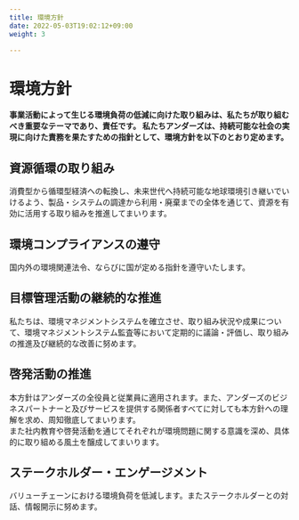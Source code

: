 ```yaml
---
title: 環境方針
date: 2022-05-03T19:02:12+09:00
weight: 3

---
```


# 環境方針

**事業活動によって生じる環境負荷の低減に向けた取り組みは、私たちが取り組むべき重要なテーマであり、責任です。 私たちアンダーズは、持続可能な社会の実現に向けた責務を果たすための指針として、環境方針を以下のとおり定めます。**

## 資源循環の取り組み

消費型から循環型経済への転換し、未来世代へ持続可能な地球環境引き継いでいけるよう、製品・システムの調達から利用・廃棄までの全体を通じて、資源を有効に活用する取り組みを推進してまいります。

## 環境コンプライアンスの遵守

国内外の環境関連法令、ならびに国が定める指針を遵守いたします。

## 目標管理活動の継続的な推進

私たちは、環境マネジメントシステムを確立させ、取り組み状況や成果について、環境マネジメントシステム監査等において定期的に議論・評価し、取り組みの推進及び継続的な改善に努めます。

## 啓発活動の推進

本方針はアンダーズの全役員と従業員に適用されます。また、アンダーズのビジネスパートナーと及びサービスを提供する関係者すべてに対しても本方針への理解を求め、周知徹底してまいります。   
また社内教育や啓発活動を通じてそれぞれが環境問題に関する意識を深め、具体的に取り組める風土を醸成してまいります。

## ステークホルダー・エンゲージメント

バリューチェーンにおける環境負荷を低減します。またステークホルダーとの対話、情報開示に努めます。